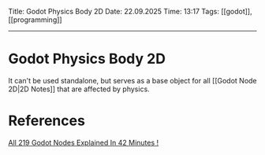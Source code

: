 Title: Godot Physics Body 2D
Date: 22.09.2025
Time: 13:17
Tags: [[godot]], [[programming]]

---
# Godot Physics Body 2D

It can't be used standalone, but serves as a base object for all [[Godot Node 2D|2D Notes]] that are affected by physics.


# References
[All 219 Godot Nodes Explained In 42 Minutes !](https://www.youtube.com/watch?v=tO2gthp45MA&list=WL&index=1)